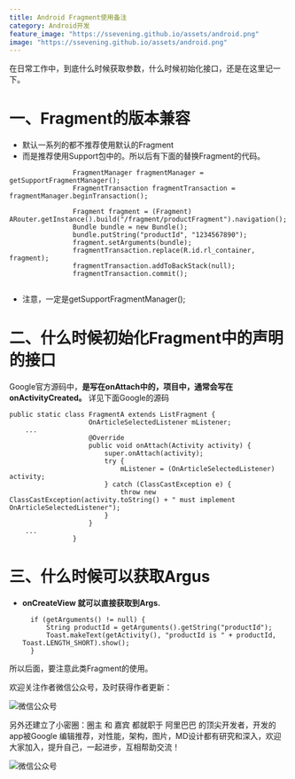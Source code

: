 ```yaml
---
title: Android Fragment使用备注
category: Android开发
feature_image: "https://ssevening.github.io/assets/android.png"
image: "https://ssevening.github.io/assets/android.png"
---
```


在日常工作中，到底什么时候获取参数，什么时候初始化接口，还是在这里记一下。

<!-- more -->

# 一、Fragment的版本兼容
* 默认一系列的都不推荐使用默认的Fragment
* 而是推荐使用Support包中的。所以后有下面的替换Fragment的代码。

```
				FragmentManager fragmentManager = getSupportFragmentManager();
                FragmentTransaction fragmentTransaction = fragmentManager.beginTransaction();

                Fragment fragment = (Fragment) ARouter.getInstance().build("/fragment/productFragment").navigation();
                Bundle bundle = new Bundle();
                bundle.putString("productId", "1234567890");
                fragment.setArguments(bundle);
                fragmentTransaction.replace(R.id.rl_container, fragment);
                fragmentTransaction.addToBackStack(null);
                fragmentTransaction.commit();
                
```
* 注意，一定是getSupportFragmentManager();

# 二、什么时候初始化Fragment中的声明的接口

Google官方源码中，**是写在onAttach中的，项目中，通常会写在onActivityCreated。**
详见下面Google的源码

	public static class FragmentA extends ListFragment {
	                    OnArticleSelectedListener mListener;
	    ...
	                    @Override
	                    public void onAttach(Activity activity) {
	                        super.onAttach(activity);
	                        try {
	                            mListener = (OnArticleSelectedListener) activity;
	                        } catch (ClassCastException e) {
	                            throw new ClassCastException(activity.toString() + " must implement OnArticleSelectedListener");
	                        }
	                    }
	    ...
	                }


# 三、什么时候可以获取Argus
* **onCreateView 就可以直接获取到Args.**

		if (getArguments() != null) {
            String productId = getArguments().getString("productId");
            Toast.makeText(getActivity(), "productId is " + productId, Toast.LENGTH_SHORT).show();
        }


所以后面，要注意此类Fragment的使用。


欢迎关注作者微信公众号，及时获得作者更新：

![微信公众号](https://ssevening.github.io/assets/weichat_qrcode.jpg)

另外还建立了小密圈：圈主 和 嘉宾 都就职于 阿里巴巴 的顶尖开发者，开发的app被Google 编辑推荐，对性能，架构，图片，MD设计都有研究和深入，欢迎大家加入，提升自己，一起进步，互相帮助交流！

![微信公众号](https://ssevening.github.io/assets/mi_qrcode.png)


